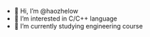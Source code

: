 - 👋 Hi, I’m @haozhelow
- 👀 I’m interested in C/C++ language
- 🌱 I’m currently studying engineering course

<!---
haozhelow/haozhelow is a ✨ special ✨ repository because its `README.md` (this file) appears on your GitHub profile.
You can click the Preview link to take a look at your changes.
--->
